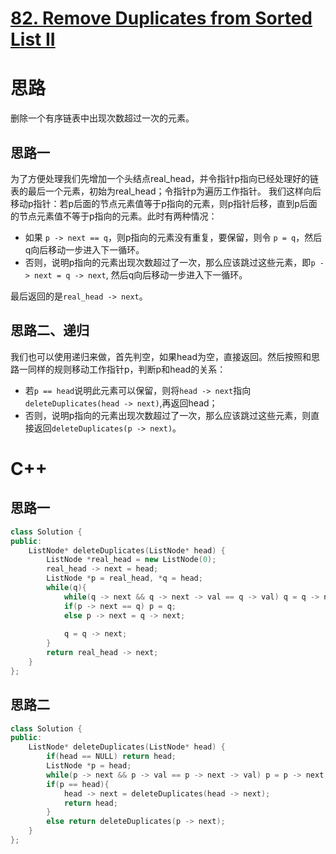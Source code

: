 # [82. Remove Duplicates from Sorted List II](https://leetcode.com/problems/remove-duplicates-from-sorted-list-ii/)

# 思路
删除一个有序链表中出现次数超过一次的元素。            
## 思路一
为了方便处理我们先增加一个头结点real_head，并令指针p指向已经处理好的链表的最后一个元素，初始为real_head；令指针p为遍历工作指针。
我们这样向后移动p指针：若p后面的节点元素值等于p指向的元素，则p指针后移，直到p后面的节点元素值不等于p指向的元素。此时有两种情况：
* 如果 `p -> next == q`，则p指向的元素没有重复，要保留，则令 `p = q`，然后q向后移动一步进入下一循环。
* 否则，说明p指向的元素出现次数超过了一次，那么应该跳过这些元素，即`p -> next = q -> next`, 然后q向后移动一步进入下一循环。

最后返回的是`real_head -> next`。

## 思路二、递归
我们也可以使用递归来做，首先判空，如果head为空，直接返回。然后按照和思路一同样的规则移动工作指针p，判断p和head的关系：
* 若`p == head`说明此元素可以保留，则将`head -> next`指向`deleteDuplicates(head -> next)`,再返回head；
* 否则，说明p指向的元素出现次数超过了一次，那么应该跳过这些元素，则直接返回`deleteDuplicates(p -> next)`。

# C++
## 思路一
``` C++
class Solution {
public:
    ListNode* deleteDuplicates(ListNode* head) {
        ListNode *real_head = new ListNode(0);
        real_head -> next = head;
        ListNode *p = real_head, *q = head;
        while(q){
            while(q -> next && q -> next -> val == q -> val) q = q -> next;
            if(p -> next == q) p = q;
            else p -> next = q -> next;
                
            q = q -> next;
        }
        return real_head -> next;
    }
};
```

## 思路二
``` C++
class Solution {
public:
    ListNode* deleteDuplicates(ListNode* head) {
        if(head == NULL) return head;
        ListNode *p = head;
        while(p -> next && p -> val == p -> next -> val) p = p -> next;
        if(p == head){
            head -> next = deleteDuplicates(head -> next);
            return head;
        }
        else return deleteDuplicates(p -> next);
    }
};
```
